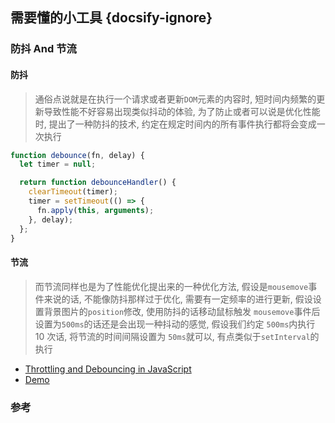 ## 需要懂的小工具 {docsify-ignore}

### 防抖 And 节流

#### 防抖

> 通俗点说就是在执行一个请求或者更新`DOM`元素的内容时, 短时间内频繁的更新导致性能不好容易出现类似抖动的体验, 为了防止或者可以说是优化性能时, 提出了一种防抖的技术, 约定在规定时间内的所有事件执行都将会变成一次执行

```js
function debounce(fn, delay) {
  let timer = null;

  return function debounceHandler() {
    clearTimeout(timer);
    timer = setTimeout(() => {
      fn.apply(this, arguments);
    }, delay);
  };
}
```

#### 节流

> 而节流同样也是为了性能优化提出来的一种优化方法, 假设是`mousemove`事件来说的话, 不能像防抖那样过于优化, 需要有一定频率的进行更新, 假设设置背景图片的`position`修改, 使用防抖的话移动鼠标触发 `mousemove`事件后设置为`500ms`的话还是会出现一种抖动的感觉, 假设我们约定 `500ms`内执行 10 次话, 将节流的时间间隔设置为 `50ms`就可以, 有点类似于`setInterval`的执行

- [Throttling and Debouncing in JavaScript](https://codeburst.io/throttling-and-debouncing-in-javascript-b01cad5c8edf)
- [Demo](http://demo.nimius.net/debounce_throttle/)

### 参考
